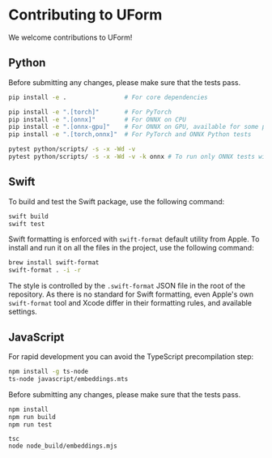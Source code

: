 # Contributing to UForm

We welcome contributions to UForm!

## Python

Before submitting any changes, please make sure that the tests pass.

```sh
pip install -e .                # For core dependencies

pip install -e ".[torch]"       # For PyTorch
pip install -e ".[onnx]"        # For ONNX on CPU
pip install -e ".[onnx-gpu]"    # For ONNX on GPU, available for some platforms
pip install -e ".[torch,onnx]"  # For PyTorch and ONNX Python tests

pytest python/scripts/ -s -x -Wd -v
pytest python/scripts/ -s -x -Wd -v -k onnx # To run only ONNX tests without loading Torch
```

## Swift

To build and test the Swift package, use the following command:

```bash
swift build
swift test
```

Swift formatting is enforced with `swift-format` default utility from Apple.
To install and run it on all the files in the project, use the following command:

```bash
brew install swift-format
swift-format . -i -r
```

The style is controlled by the `.swift-format` JSON file in the root of the repository.
As there is no standard for Swift formatting, even Apple's own `swift-format` tool and Xcode differ in their formatting rules, and available settings.

## JavaScript

For rapid development you can avoid the TypeScript precompilation step:

```sh
npm install -g ts-node
ts-node javascript/embeddings.mts
```

Before submitting any changes, please make sure that the tests pass.

```sh
npm install
npm run build
npm run test
```

```
tsc
node node_build/embeddings.mjs
```

